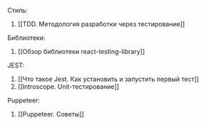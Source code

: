 
Стиль:
1. [[TDD. Методология разработки через тестирование]]

Библиотеки:
1. [[Обзор библиотеки react-testing-library]]

JEST:
1. [[Что такое Jest. Как установить и запустить первый тест]]
2. [[Introscope. Unit-тестирование]]

Puppeteer:
1. [[Puppeteer. Советы]]